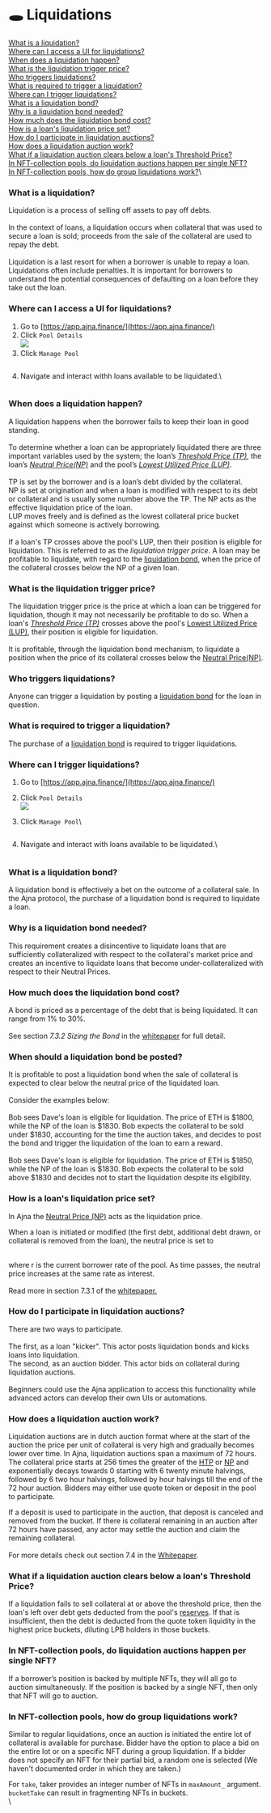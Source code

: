 # 🕳 Liquidations

[What is a liquidation?](liquidations.md#what-is-a-liquidation)\
[Where can I access a UI for liquidations?](liquidations.md#where-can-i-access-a-ui-for-liquidations)\
[When does a liquidation happen?](liquidations.md#when-does-a-liquidation-happen)\
[What is the liquidation trigger price?](liquidations.md#what-is-the-liquidation-trigger-price)\
[Who triggers liquidations?](liquidations.md#who-triggers-liquidations)\
[What is required to trigger a liquidation?](liquidations.md#what-is-required-to-trigger-a-liquidation)\
[Where can I trigger liquidations?](liquidations.md#where-can-i-trigger-liquidations)\
[What is a liquidation bond?](liquidations.md#what-is-a-liquidation-bond)\
[Why is a liquidation bond needed?](liquidations.md#why-is-a-liquidation-bond-needed)\
[How much does the liquidation bond cost?](liquidations.md#how-much-does-the-liquidation-bond-cost)\
[How is a loan's liquidation price set?](liquidations.md#how-is-a-loans-liquidation-price-set)\
[How do I participate in liquidation auctions?](liquidations.md#how-do-i-participate-in-liquidation-auctions)\
[How does a liquidation auction work?](liquidations.md#how-does-a-liquidation-auction-work)\
[What if a liquidation auction clears below a loan's Threshold Price?](liquidations.md#what-if-a-liquidation-auction-clears-below-a-loans-threshold-price)\
[In NFT-collection pools, do liquidation auctions happen per single NFT?](liquidations.md#in-nft-collection-pools-do-liquidation-auctions-happen-per-single-nft)\
[In NFT-collection pools, how do group liquidations work?](liquidations.md#in-nft-collection-pools-how-do-group-liquidations-work)\


### What is a liquidation?

Liquidation is a process of selling off assets to pay off debts.\
\
In the context of loans, a liquidation occurs when collateral that was used to secure a loan is sold; proceeds from the sale of the collateral are used to repay the debt. \
\
Liquidation is a last resort for when a borrower is unable to repay a loan. Liquidations often include penalties. It is important for borrowers to understand the potential consequences of defaulting on a loan before they take out the loan.

### Where can I access a UI for liquidations?

1. Go to [https://app.ajna.finance/](https://app.ajna.finance/)
2. Click `Pool Details`\
   ![](../.gitbook/assets/chrome\_2023-08-07\_14-18-35.png)
3. Click `Manage Pool`

<figure><img src="../.gitbook/assets/image (1) (1).png" alt=""><figcaption></figcaption></figure>

4.  Navigate and interact withh loans available to be liquidated.\


    <figure><img src="../.gitbook/assets/image (3) (1).png" alt=""><figcaption></figcaption></figure>

### When does a liquidation happen?

A liquidation happens when the borrower fails to keep their loan in good standing.\
\
To determine whether a loan can be appropriately liquidated there are three important variables used by the system; the loan’s [_Threshold Price (TP)_](https://faqs.ajna.finance/getting-started/glossary#threshold-price-tp), the loan’s [_Neutral Price(NP)_](https://faqs.ajna.finance/getting-started/glossary#lowest-utilized-price-lup) and the pool’s [_Lowest Utilized Price (LUP)_](https://faqs.ajna.finance/getting-started/glossary#lowest-utilized-price-lup). \
\
TP is set by the borrower and is a loan’s debt divided by the collateral. \
NP is set at origination and when a loan is modified with respect to its debt or collateral and is usually some number above the TP. The NP acts as the effective liquidation price of the loan.\
LUP moves freely and is defined as the lowest collateral price bucket against which someone is actively borrowing.\
\
If a loan's TP crosses above the pool's LUP, then their position is eligible for liquidation. This is referred to as the _liquidation trigger price_. A loan may be profitable to liquidate, with regard to the [liquidation bond](https://faqs.ajna.finance/faqs/liquidations#what-is-a-liquidation-bond), when the price of the collateral crosses below the NP of a given loan.

### What is the liquidation trigger price?

The liquidation trigger price is the price at which a loan can be triggered for liquidation, though it may not necessarily be profitable to do so. When a loan's [_Threshold Price (TP)_](https://faqs.ajna.finance/getting-started/glossary#threshold-price-tp) crosses above the pool's [Lowest Utilized Price (LUP)](https://faqs.ajna.finance/getting-started/glossary#lowest-utilized-price-lup), their position is eligible for liquidation.\
\
It is profitable, through the liquidation bond mechanism, to liquidate a position when the price of its collateral crosses below the [Neutral Price(NP)](https://faqs.ajna.finance/getting-started/glossary#neutral-price-np).

### Who triggers liquidations?

Anyone can trigger a liquidation by posting a [liquidation bond](https://faqs.ajna.finance/faqs/liquidations#what-is-a-liquidation-bond) for the loan in question.

### What is required to trigger a liquidation?

The purchase of a [liquidation bond](https://faqs.ajna.finance/faqs/liquidations#what-is-a-liquidation-bond) is required to trigger liquidations.

### Where can I trigger liquidations?

1. Go to [https://app.ajna.finance/](https://app.ajna.finance/)
2. Click `Pool Details`\
   ![](<../.gitbook/assets/chrome\_2023-08-07\_14-18-35 (1).png>)
3.  Click `Manage Pool`\


    <figure><img src="../.gitbook/assets/chrome_2023-08-07_14-19-04 (1).png" alt=""><figcaption></figcaption></figure>
4.  Navigate and interact with loans available to be liquidated.\


    <figure><img src="../.gitbook/assets/chrome_2023-08-07_14-23-08.png" alt=""><figcaption></figcaption></figure>

### What is a liquidation bond?

A liquidation bond is effectively a bet on the outcome of a collateral sale. In the Ajna protocol, the purchase of a liquidation bond is required to liquidate a loan.

### Why is a liquidation bond needed?

This requirement creates a disincentive to liquidate loans that are sufficiently collateralized with respect to the collateral's market price and creates an incentive to liquidate loans that become under-collateralized with respect to their Neutral Prices.

### How much does the liquidation bond cost?

A bond is priced as a percentage of the debt that is being liquidated. It can range from 1% to 30%.\
\
See section _7.3.2 Sizing the Bond_ in the [whitepaper](https://www.ajna.finance/whitepaper) for full detail.

### When should a liquidation bond be posted?

It is profitable to post a liquidation bond when the sale of collateral is expected to clear below the neutral price of the liquidated loan.\
\
Consider the examples below:\
\
Bob sees Dave's loan is eligible for liquidation. The price of ETH is $1800, while the NP of the loan is $1830. Bob expects the collateral to be sold under $1830, accounting for the time the auction takes, and decides to post the bond and trigger the liquidation of the loan to earn a reward.\
\
Bob sees Dave's loan is eligible for liquidation. The price of ETH is $1850, while the NP of the loan is $1830. Bob expects the collateral to be sold above $1830 and decides not to start the liquidation despite its eligibility.

### How is a loan's liquidation price set?

In Ajna the [Neutral Price (NP)](https://faqs.ajna.finance/getting-started/glossary#neutral-price-np) acts as the liquidation price.

When a loan is initiated or modified (the first debt, additional debt drawn, or collateral is removed from the loan), the neutral price is set to

&#x20;                                                        <img src="../.gitbook/assets/image (10).png" alt="" data-size="original">\
\
where r is the current borrower rate of the pool. As time passes, the neutral price increases at the same rate as interest.\
\
Read more in section 7.3.1 of the [whitepaper.](https://www.ajna.finance/whitepaper)

### How do I participate in liquidation auctions?

There are two ways to participate. \
\
The first, as a loan "kicker". This actor posts liquidation bonds and kicks loans into liquidation. \
The second, as an auction bidder. This actor bids on collateral during liquidation auctions.\
\
Beginners could use the Ajna application to access this functionality while advanced actors can develop their own UIs or automations.

### How does a liquidation auction work?

Liquidation auctions are in dutch auction format where at the start of the auction the price per unit of collateral is very high and gradually becomes lower over time. In Ajna, liquidation auctions span a maximum of 72 hours. The collateral price starts at 256 times the greater of the [HTP](https://faqs.ajna.finance/getting-started/glossary#highest-price-bucket-hpb) or [NP](https://faqs.ajna.finance/getting-started/glossary#neutral-price-np) and exponentially decays towards 0 starting with 6 twenty minute halvings, followed by 6 two hour halvings, followed by hour halvings till the end of the 72 hour auction. Bidders may either use quote token or deposit in the pool to participate.

If a deposit is used to participate in the auction, that deposit is canceled and removed from the bucket. If there is collateral remaining in an auction after 72 hours have passed, any actor may settle the auction and claim the remaining collateral.\
\
For more details check out section 7.4 in the [Whitepaper](https://www.ajna.finance/whitepaper).

### What if a liquidation auction clears below a loan's Threshold Price?

If a liquidation fails to sell collateral at or above the threshold price, then the loan's left over debt gets deducted from the pool's [reserves](https://faqs.ajna.finance/faqs/reserve-auctions#what-are-reserves). If that is insufficient, then the debt is deducted from the quote token liquidity in the highest price buckets, diluting LPB holders in those buckets.

### In NFT-collection pools, do liquidation auctions happen per single NFT?

If a borrower’s position is backed by multiple NFTs, they will all go to auction simultaneously. If the position is backed by a single NFT, then only that NFT will go to auction.

### In NFT-collection pools, how do group liquidations work?

Similar to regular liquidations, once an auction is initiated the entire lot of collateral is available for purchase. Bidder have the option to place a bid on the entire lot or on a specific NFT during a group liquidation. If a bidder does not specify an NFT for their partial bid, a random one is selected (We haven't documented order in which they are taken.)

For `take`, taker provides an integer number of NFTs in `maxAmount_` argument. `bucketTake` can result in fragmenting NFTs in buckets.\
\


